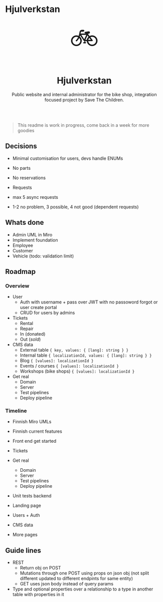 # Hjulverkstan



<center style="margin-bottom:64px">
<div style="font-size: 80px">🚲</div>
<h1>Hjulverkstan</h1>
<p>Public website and internal administrator for the bike shop, integration focused project by Save The Children.</p>
<!-- <a href=""> -->
<!--  <img src="" /> -->
<!-- </a> -->
</center>

> This readme is work in progress, come back in a week for more goodies

## Decisions

- Minimal customisation for users, devs handle ENUMs
- No parts
- No reservations

- Requests
 - max 5 async requests
 - 1-2 no problem, 3 possible, 4 not good (dependent requests)

## Whats done

- Admin UML in Miro
- Implement foundation
- Employee
- Customer
- Vehicle (todo: validation limit)

## Roadmap

### Overview

- User
  - Auth with username + pass over JWT with no passoword forgot or user create portal
  - CRUD for users by admins
- Tickets
  - Rental
  - Repair
  - In (donated)
  - Out (*sold*)
- CMS data
  - External table `{ key, values: { [lang]: string } }`
  - Internal table `{ localizationId, values: { [lang]: string } }`
  - Blog `{ [values]: localizationId }`
  - Events / courses `{ [values]: localizationId }`
  - Workshops (bike shops) `{ [values]: localizationId }`
- Get real
  - Domain
  - Server
  - Test pipelines
  - Deploy pipeline

### Timeline

- Finnish Miro UMLs
- Finnish current features
- Front end get started
- Tickets
- Get real
  - Domain
  - Server
  - Test pipelines
  - Deploy pipeline

- Unit tests backend
- Landing page

- Users + Auth

- CMS data
- More pages

## Guide lines

- REST
  - Return obj on POST
  - Mutations through one POST using props on json obj (not split different updated to different endpints for same entity)
  - GET uses json body instead of query params
- Type and optional properties over a relationship to a type in another table with properties in it

